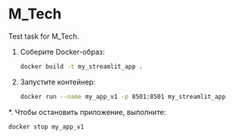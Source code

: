 # M_Tech
Test task for M_Tech.

1. Соберите Docker-образ:

   ```bash
   docker build -t my_streamlit_app .
2. Запустите контейнер:

   ```bash
   docker run --name my_app_v1 -p 8501:8501 my_streamlit_app

*. Чтобы остановить приложение, выполните:
   ```bash
   docker stop my_app_v1

